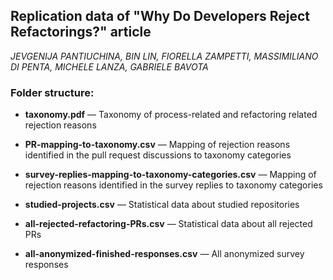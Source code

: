 ## Replication data of "Why Do Developers Reject Refactorings?" article

*JEVGENIJA PANTIUCHINA, BIN LIN, FIORELLA ZAMPETTI, MASSIMILIANO DI PENTA, MICHELE LANZA, GABRIELE BAVOTA*

###	Folder structure:
   * **taxonomy.pdf** — Taxonomy of process-related and refactoring related rejection reasons

   * **PR-mapping-to-taxonomy.csv** — Mapping of rejection reasons identified in the pull request discussions to taxonomy categories

   * **survey-replies-mapping-to-taxonomy-categories.csv** — Mapping of rejection reasons identified in the survey replies to taxonomy categories

   * **studied-projects.csv** — Statistical data about studied repositories

   * **all-rejected-refactoring-PRs.csv** — Statistical data about all rejected PRs

   * **all-anonymized-finished-responses.csv** — All anonymized survey responses

